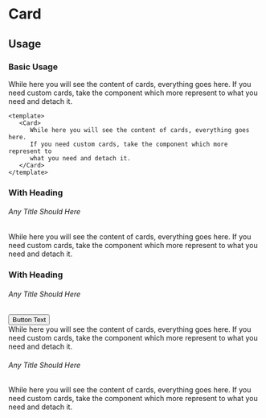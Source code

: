 <script setup>
    import Card from './Card.vue'
    import Button from '../button/Button.vue'
</script>

# Card

## Usage

### Basic Usage

<preview>
   <Card>
      While here you will see the content of cards, everything goes here. If you need custom cards, take the component which more represent to what you need and detach it.
   </Card>
</preview>

```vue
<template>
   <Card>
      While here you will see the content of cards, everything goes here. 
      If you need custom cards, take the component which more represent to 
      what you need and detach it.
   </Card>
</template>
```

### With Heading
<preview>
   <Card>
      <h6 class="text-xl">Any Title Should Here</h6>
      While here you will see the content of cards, everything goes here. If you need custom cards, take the component which more represent to what you need and detach it.
   </Card>
</preview>


### With Heading
<preview>
   <Card sectioned>
      <div class="p-6 border-b border-secondary-5">
         <div class="flex items-center justify-between">
            <h6 class="text-xl">Any Title Should Here</h6>
            <Button variant="link" size="sm">Button Text</Button>
         </div>
         While here you will see the content of cards, everything goes here. If you need custom cards, take the component which more represent to what you need and detach it.
      </div>
      <div class="p-6 border-b border-secondary-10">
         <h6 class="uppercase">Any Title Should Here</h6>
         While here you will see the content of cards, everything goes here. If you need custom cards, take the component which more represent to what you need and detach it.
      </div>
   </Card>
</preview>
